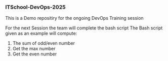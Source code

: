 ### ITSchool-DevOps-2025

This is a Demo repositiry for the ongoing DevOps Training session

For the next Session the team will complete the bash script
The Bash script given as an example will compute:
 1) The sum of odd/even number
 2) Get the max number
 3) Get the even number
